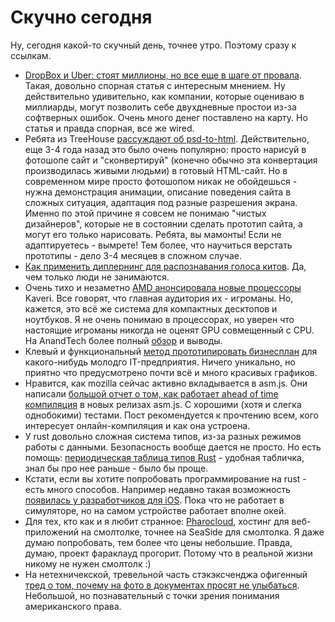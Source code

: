 # Скучно сегодня

Ну, сегодня какой-то скучный день, точнее утро. Поэтому сразу к ссылкам.

* [DropBox и Uber: стоят миллионы, но все еще в шаге от провала](http://www.wired.com/business/2014/01/dropbox-uber/). Такая, довольно спорная статья с интересным мнением. Ну действительно удивительно, как компании, которые оцениваю в миллиарды, могут позволить себе двухдневные простои из-за софтверных ошибок. Очень много денег поставлено на карту. Но статья и правда спорная, все же wired.
* Ребята из TreeHouse [рассуждают об psd-to-html](http://blog.teamtreehouse.com/psd-to-html-is-dead). Действительно, еще 3-4 года назад это было очень популярно: просто нарисуй в фотошопе сайт и "сконвертируй" (конечно обычно эта конвертация производилась живыми людьми) в готовый HTML-сайт. Но в современном мире просто фотошопом никак не обойдешься - нужна демонстрация анимации, описание поведения сайта в сложных ситуация, адаптация под разные разрешения экрана. Именно по этой причине я совсем не понимаю "чистых дизайнеров", которые не в состоянии сделать прототип сайта, а могут его только нарисовать. Ребята, вы мамонты! Если не адаптируетесь - вымрете! Тем более, что научиться верстать прототипы - дело 3-4 месяцев в сложном случае.
* [Как применить диплернинг для распознавания голоса китов](http://danielnouri.org/notes/2014/01/10/using-deep-learning-to-listen-for-whales/). Да, чем только люди не занимаются.
* Очень тихо и незаметно [AMD анонсировала новые процессоры](http://venturebeat.com/2014/01/14/amd-launches-kaveri-processors-aimed-at-starting-a-computing-revolution/) Kaveri. Все говорят, что главная аудитория их - игроманы. Но, кажется, это всё же система для компактных десктопов и ноутбуков. Я не очень понимаю в процессорах, но уверен что настоящие игроманы никогда не оценят GPU совмещенный с CPU. На AnandTech более полный [обзор](http://www.anandtech.com/show/7677/amd-kaveri-review-a8-7600-a10-7850k) и выводы.
* Клевый и функциональный [метод прототипировать бизнесплан](http://funded.io) для какого-нибудь молодго IT-предприятия. Ничего уникально, но приятно что предусмотрено почти всё и много красивых графиков.
* Нравится, как mozilla сейчас активно вкладывается в asm.js. Они написали [большой отчет о том, как работает ahead of time компиляция](https://blog.mozilla.org/luke/2014/01/14/asm-js-aot-compilation-and-startup-performance/) в новых релизах asm.js. С хорошими (хотя и слегка однобокими) тестами. Пост рекомендуется к прочтению всем, кого интересует онлайн-компиляция и как она устроена.
* У rust довольно сложная система типов, из-за разных режимов работы с данными. Безопасность вообще дается не просто. Но есть помощь: [периодическая таблица типов Rust](http://cosmic.mearie.org/2014/01/periodic-table-of-rust-types/) - удобная табличка, знал бы про нее раньше - было бы проще.
* Кстати, если вы хотите попробовать программирование на rust - есть много способов. Например недавно такая возможность [появилась у разработчиков для iOS](https://github.com/shilgapira/ObjCrust). Пока что не работает в симуляторе, но на самом устройстве работает вполне окей.
* Для тех, кто как и я любит странное: [Pharocloud](http://pharocloud.com/), хостинг для веб-приложений на смолтолке, точнее на SeaSide для смолтолка. Я даже думаю попробовать, тем более что цены небольшие. Правда, думаю, проект фараклауд прогорит. Потому что в реальной жизни никому не нужен смолтолк :)
* На нетехничекской, тревельной часть стэкэксченджа офигенный [тред о том, почему на фото в документах просят не улыбаться](http://travel.stackexchange.com/questions/11534/why-are-you-now-required-not-to-smile-in-passport-photos). Небольшой, но познавательный с точки зрения понимания американского права.